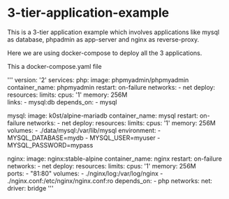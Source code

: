 # 3-tier-application-example

This is a 3-tier application example which involves applications like mysql as database, phpadmin as app-server and nginx as reverse-proxy.

Here we are using docker-compose to deploy all the 3 applications.

This a docker-compose.yaml file

'''
version: '2'
services:
 php:
    image: phpmyadmin/phpmyadmin
    container_name: phpmyadmin
    restart: on-failure
    networks:
      - net
    deploy:
        resources:
          limits:
             cpus: '1'
             memory: 256M     
    links:
      - mysql:db
    depends_on:
      - mysql
 
 mysql:
    image: k0st/alpine-mariadb
    container_name: mysql
    restart: on-failure
    networks:
      - net
    deploy:
       resources:
          limits:
             cpus: '1'
             memory: 256M     
    volumes:
      - ./data/mysql:/var/lib/mysql
    environment:
      - MYSQL_DATABASE=mydb
      - MYSQL_USER=myuser
      - MYSQL_PASSWORD=mypass
 
 nginx:
    image: nginx:stable-alpine
    container_name: nginx
    restart: on-failure
    networks:
      - net
    deploy:
       resources:
          limits:
             cpus: '1'
             memory: 256M     
    ports:
      - "81:80"
    volumes:
      - ./nginx/log:/var/log/nginx
      - ./nginx.conf:/etc/nginx/nginx.conf:ro
    depends_on:
      - php
networks:
  net:
     driver: bridge
'''     
     
